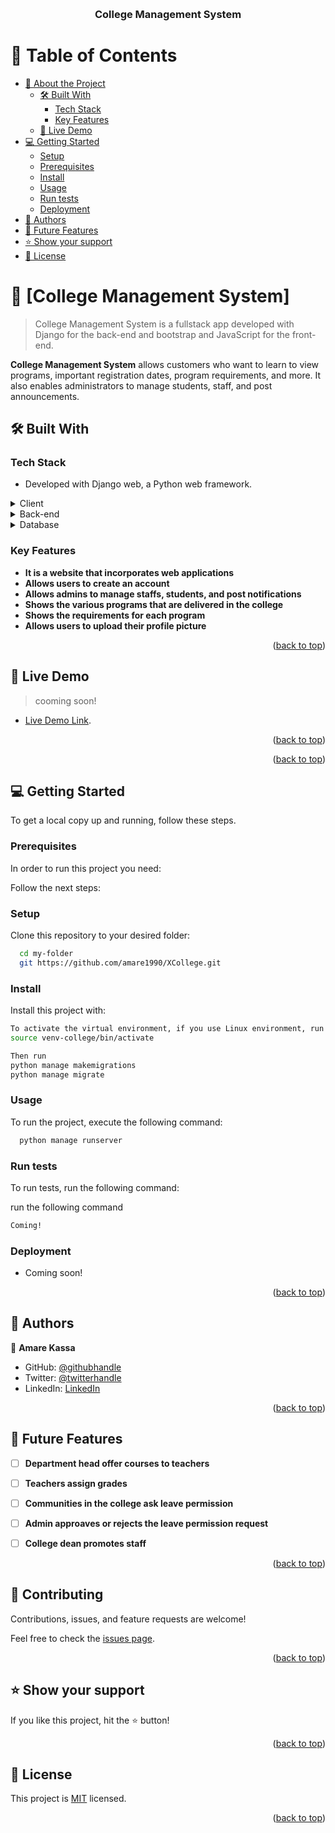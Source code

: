 <a name="readme-top"></a>


<div align="center">

  <br/>

  <h3><b>College Management System</b></h3>

</div>

# 📗 Table of Contents

- [📖 About the Project](#about-project)
  - [🛠 Built With](#built-with)
    - [Tech Stack](#tech-stack)
    - [Key Features](#key-features)
  - [🚀 Live Demo](#live-demo)
- [💻 Getting Started](#getting-started)
  - [Setup](#setup)
  - [Prerequisites](#prerequisites)
  - [Install](#install)
  - [Usage](#usage)
  - [Run tests](#run-tests)
  - [Deployment](#triangular_flag_on_post-deployment)
- [👥 Authors](#authors)
- [🔭 Future Features](#future-features)
- [⭐️ Show your support](#support)
- [📝 License](#license)


# 📖 [College Management System] <a name="about-project"></a>

> College Management System is a fullstack app developed with Django for the back-end and bootstrap and JavaScript for the front-end.

**College Management System** allows customers who want to learn to view programs, important registration dates, program requirements, and more. It also enables administrators to manage students, staff, and post announcements.

## 🛠 Built With <a name="built-with"></a>

### Tech Stack <a name="tech-stack"></a>

- Developed with Django web, a Python web framework.

<details>
  <summary>Client</summary>
  <ul>
    <li><a href="http://www.ecmascript.org/">JavaScript</a></li>
  </ul>
</details>

<details>
  <summary>Back-end</summary>
  <ul>
    <li><a href="https://www.djangoproject.com/">Django</a></li>
  </ul>
</details>

<details>
<summary>Database</summary>
  <ul>
    <li><a href="https://www.sqlite.org/index.html">SQLite</a></li>
  </ul>
</details>


### Key Features <a name="key-features"></a>


- **It is a website that incorporates web applications**
- **Allows users to create an account**
- **Allows admins to manage staffs, students, and post notifications**
- **Shows the various programs that are delivered in the college**
- **Shows the requirements for each program**
- **Allows users to upload their profile picture**

<p align="right">(<a href="#readme-top">back to top</a>)</p>


## 🚀 Live Demo <a name="live-demo"></a>

> cooming soon!

- [Live Demo Link]().

<p align="right">(<a href="#readme-top">back to top</a>)</p>



<p align="right">(<a href="#readme-top">back to top</a>)</p>


## 💻 Getting Started <a name="getting-started"></a>


To get a local copy up and running, follow these steps.

### Prerequisites

In order to run this project you need:

Follow the next steps:

### Setup

Clone this repository to your desired folder:


```sh
  cd my-folder
  git https://github.com/amare1990/XCollege.git
```
### Install

Install this project with:

```sh
To activate the virtual environment, if you use Linux environment, run
source venv-college/bin/activate

Then run
python manage makemigrations
python manage migrate

```

### Usage

To run the project, execute the following command:

```sh
  python manage runserver
```


### Run tests

To run tests, run the following command:

run the following command
```sh
Coming!
```

### Deployment

- Coming soon!


<p align="right">(<a href="#readme-top">back to top</a>)</p>


## 👥 Authors <a name="authors"></a>



👤 **Amare Kassa**

- GitHub: [@githubhandle](https://github.com/amare1990)
- Twitter: [@twitterhandle](https://twitter.com/amaremek)
- LinkedIn: [LinkedIn](https://www.linkedin.com/in/amaremek/)


<p align="right">(<a href="#readme-top">back to top</a>)</p>


## 🔭 Future Features <a name="future-features"></a>

- [ ] **Department head offer courses to teachers**
- [ ] **Teachers assign grades**
- [ ] **Communities in the college ask leave permission**
- [ ] **Admin approaves or rejects the leave permission request**
- [ ] **College dean promotes staff**


<p align="right">(<a href="#readme-top">back to top</a>)</p>


## 🤝 Contributing <a name="contributing"></a>

Contributions, issues, and feature requests are welcome!

Feel free to check the [issues page](https://github.com/amare1990/XCollege/issues).

<p align="right">(<a href="#readme-top">back to top</a>)</p>


## ⭐️ Show your support <a name="support"></a>


If you like this project, hit the ⭐️ button!

<p align="right">(<a href="#readme-top">back to top</a>)</p>


## 📝 License <a name="license"></a>

This project is [MIT](https://github.com/amare1990/XCollege/commit/41d85d2dad7400a022d130fb5725970b5407b691) licensed.


<p align="right">(<a href="#readme-top">back to top</a>)</p>
